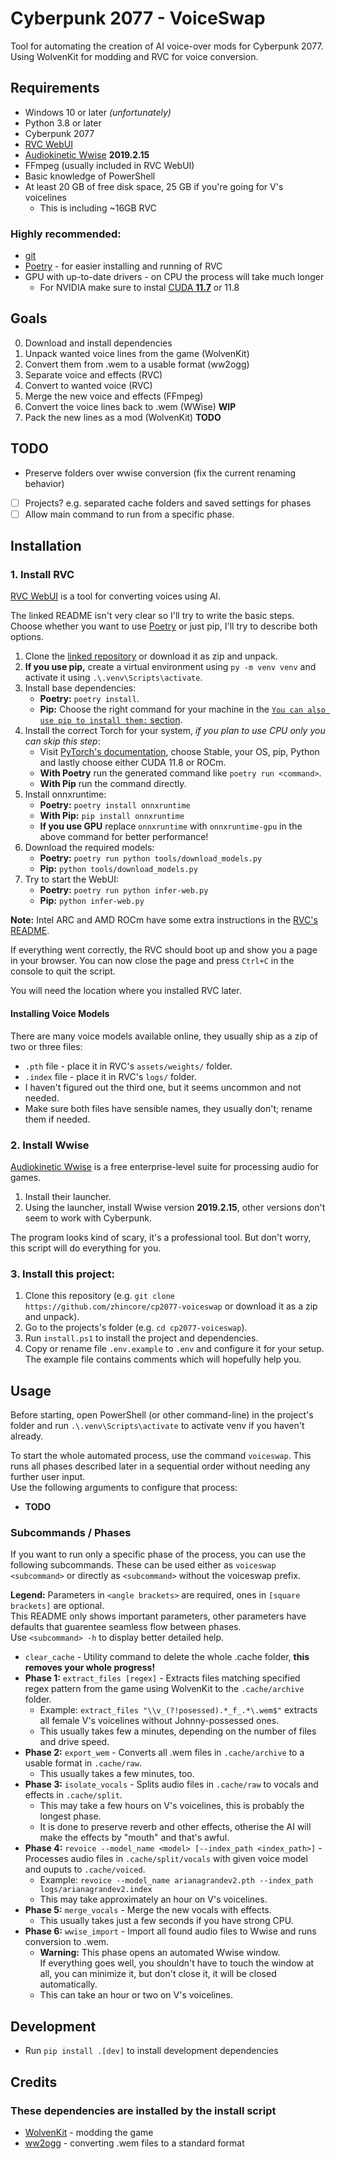 # Cyberpunk 2077 - VoiceSwap

Tool for automating the creation of AI voice-over mods for Cyberpunk 2077.  
Using WolvenKit for modding and RVC for voice conversion.

## Requirements

- Windows 10 or later _(unfortunately)_
- Python 3.8 or later
- Cyberpunk 2077
- [RVC WebUI](https://github.com/RVC-Project/Retrieval-based-Voice-Conversion-WebUI/blob/main/docs/en/README.en.md)
- [Audiokinetic Wwise](https://www.audiokinetic.com/en/products/wwise) **2019.2.15**
- FFmpeg (usually included in RVC WebUI)
- Basic knowledge of PowerShell
- At least 20 GB of free disk space, 25 GB if you're going for V's voicelines
  - This is including ~16GB RVC

### Highly recommended:

- [git](https://git-scm.com/downloads)
- [Poetry](https://python-poetry.org/docs/) - for easier installing and running of RVC
- GPU with up-to-date drivers - on CPU the process will take much longer
  - For NVIDIA make sure to instal [CUDA **11.7**](https://developer.nvidia.com/cuda-11-8-0-download-archive) or 11.8

## Goals

0. Download and install dependencies
1. Unpack wanted voice lines from the game (WolvenKit)
2. Convert them from .wem to a usable format (ww2ogg)
3. Separate voice and effects (RVC)
4. Convert to wanted voice (RVC)
5. Merge the new voice and effects (FFmpeg)
6. Convert the voice lines back to .wem (WWise) **WIP**
7. Pack the new lines as a mod (WolvenKit) **TODO**

## TODO

- Preserve folders over wwise conversion (fix the current renaming behavior)

- [ ] Projects? e.g. separated cache folders and saved settings for phases
- [ ] Allow main command to run from a specific phase.

## Installation

### 1. Install RVC

[RVC WebUI](https://github.com/RVC-Project/Retrieval-based-Voice-Conversion-WebUI/blob/main/docs/en/README.en.md) is a tool for converting voices using AI.

The linked README isn't very clear so I'll try to write the basic steps.
Choose whether you want to use [Poetry](https://python-poetry.org/docs/) or just pip, I'll try to describe both options.

1. Clone the [linked repository](https://github.com/RVC-Project/Retrieval-based-Voice-Conversion-WebUI) or download it as zip and unpack.
2. **If you use pip,** create a virtual environment using `py -m venv venv` and activate it using `.\.venv\Scripts\activate`.
3. Install base dependencies:
   - **Poetry:** `poetry install`.
   - **Pip:** Choose the right command for your machine in the [`You can also use pip to install them:` section](https://github.com/RVC-Project/Retrieval-based-Voice-Conversion-WebUI/blob/main/docs/en/README.en.md).
4. Install the correct Torch for your system, _if you plan to use CPU only you can skip this step_:
   - Visit [PyTorch's documentation](https://pytorch.org/get-started/locally/), choose Stable, your OS, pip, Python and lastly choose either CUDA 11.8 or ROCm.
   - **With Poetry** run the generated command like `poetry run <command>`.
   - **With Pip** run the command directly.
5. Install onnxruntime:
   - **Poetry:** `poetry install onnxruntime`
   - **With Pip:** `pip install onnxruntime`
   - **If you use GPU** replace `onnxruntime` with `onnxruntime-gpu` in the above command for better performance!
6. Download the required models:
   - **Poetry:** `poetry run python tools/download_models.py`
   - **Pip:** `python tools/download_models.py`
7. Try to start the WebUI:
   - **Poetry:** `poetry run python infer-web.py`
   - **Pip:** `python infer-web.py`

**Note:** Intel ARC and AMD ROCm have some extra instructions in the [RVC's README](https://github.com/RVC-Project/Retrieval-based-Voice-Conversion-WebUI/blob/main/docs/en/README.en.md).

If everything went correctly, the RVC should boot up and show you a page in your browser. You can now close the page and press `Ctrl+C` in the console to quit the script.

You will need the location where you installed RVC later.

#### Installing Voice Models

There are many voice models available online, they usually ship as a zip of two or three files:

- `.pth` file - place it in RVC's `assets/weights/` folder.
- `.index` file - place it in RVC's `logs/` folder.
- I haven't figured out the third one, but it seems uncommon and not needed.
- Make sure both files have sensible names, they usually don't; rename them if needed.

### 2. Install Wwise

[Audiokinetic Wwise](https://www.audiokinetic.com/en/products/wwise) is a free enterprise-level suite for processing audio for games.

1. Install their launcher.
2. Using the launcher, install Wwise version **2019.2.15**, other versions don't seem to work with Cyberpunk.

The program looks kind of scary, it's a professional tool.
But don't worry, this script will do everything for you.

### 3. Install this project:

1.  Clone this repository (e.g. `git clone https://github.com/zhincore/cp2077-voiceswap` or download it as a zip and unpack).
2.  Go to the projects's folder (e.g. `cd cp2077-voiceswap`).
3.  Run `install.ps1` to install the project and dependencies.
4.  Copy or rename file `.env.example` to `.env` and configure it for your setup.
    The example file contains comments which will hopefully help you.

## Usage

Before starting, open PowerShell (or other command-line) in the project's folder and run `.\.venv\Scripts\activate` to activate venv if you haven't already.

To start the whole automated process, use the command `voiceswap`.
This runs all phases described later in a sequential order without needing any further user input.  
Use the following arguments to configure that process:

- **TODO**

### Subcommands / Phases

If you want to run only a specific phase of the process, you can use the following subcommands.
These can be used either as `voiceswap <subcommand>` or directly as `<subcommand>` without the voiceswap prefix.

**Legend:** Parameters in `<angle brackets>` are required, ones in `[square brackets]` are optional.  
This README only shows important parameters, other parameters have defaults that guarentee seamless flow between phases.  
Use `<subcommand> -h` to display better detailed help.

- `clear_cache` - Utility command to delete the whole .cache folder, **this removes your whole progress!**
- **Phase 1:** `extract_files [regex]` - Extracts files matching specified regex pattern from the game using WolvenKit to the `.cache/archive` folder.
  - Example: `extract_files "\\v_(?!posessed).*_f_.*\.wem$"` extracts all female V's voicelines without Johnny-possessed ones.
  - This usually takes few a minutes, depending on the number of files and drive speed.
- **Phase 2:** `export_wem` - Converts all .wem files in `.cache/archive` to a usable format in `.cache/raw`.
  - This usually takes a few minutes, too.
- **Phase 3:** `isolate_vocals` - Splits audio files in `.cache/raw` to vocals and effects in `.cache/split`.
  - This may take a few hours on V's voicelines, this is probably the longest phase.
  - It is done to preserve reverb and other effects, otherise the AI will make the effects by "mouth" and that's awful.
- **Phase 4:** `revoice --model_name <model> [--index_path <index_path>]` - Processes audio files in `.cache/split/vocals` with given voice model and ouputs to `.cache/voiced`.
  - Example: `revoice --model_name arianagrandev2.pth --index_path logs/arianagrandev2.index`
  - This may take approximately an hour on V's voicelines.
- **Phase 5:** `merge_vocals` - Merge the new vocals with effects.
  - This usually takes just a few seconds if you have strong CPU.
- **Phase 6:** `wwise_import` - Import all found audio files to Wwise and runs conversion to .wem.
  - **Warning:** This phase opens an automated Wwise window.  
    If everything goes well, you shouldn't have to touch the window at all, you can minimize it, but don't close it, it will be closed automatically.
  - This can take an hour or two on V's voicelines.

## Development

- Run `pip install .[dev]` to install development dependencies

## Credits

### These dependencies are installed by the install script

- [WolvenKit](https://github.com/WolvenKit/WolvenKit) - modding the game
- [ww2ogg](https://github.com/hcs64/ww2ogg) - converting .wem files to a standard format
